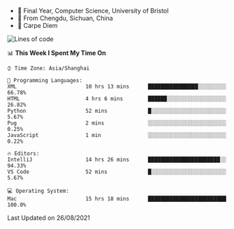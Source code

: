 - :school: Final Year, Computer Science, University of Bristol 
- :panda_face: From Chengdu, Sichuan, China
- :musical_keyboard: Carpe Diem

<!--START_SECTION:waka-->
![Lines of code](https://img.shields.io/badge/From%20Hello%20World%20I%27ve%20Written-115540%20lines%20of%20code-blue)

📊 **This Week I Spent My Time On** 

```text
⌚︎ Time Zone: Asia/Shanghai

💬 Programming Languages: 
XML                      10 hrs 13 mins      ████████████████░░░░░░░░░   66.78% 
HTML                     4 hrs 6 mins        ██████░░░░░░░░░░░░░░░░░░░   26.82% 
Python                   52 mins             █░░░░░░░░░░░░░░░░░░░░░░░░   5.67% 
Pug                      2 mins              ░░░░░░░░░░░░░░░░░░░░░░░░░   0.25% 
JavaScript               1 min               ░░░░░░░░░░░░░░░░░░░░░░░░░   0.22%

🔥 Editors: 
IntelliJ                 14 hrs 26 mins      ███████████████████████░░   94.33% 
VS Code                  52 mins             █░░░░░░░░░░░░░░░░░░░░░░░░   5.67%

💻 Operating System: 
Mac                      15 hrs 18 mins      █████████████████████████   100.0%

```


 Last Updated on 26/08/2021
<!--END_SECTION:waka-->

